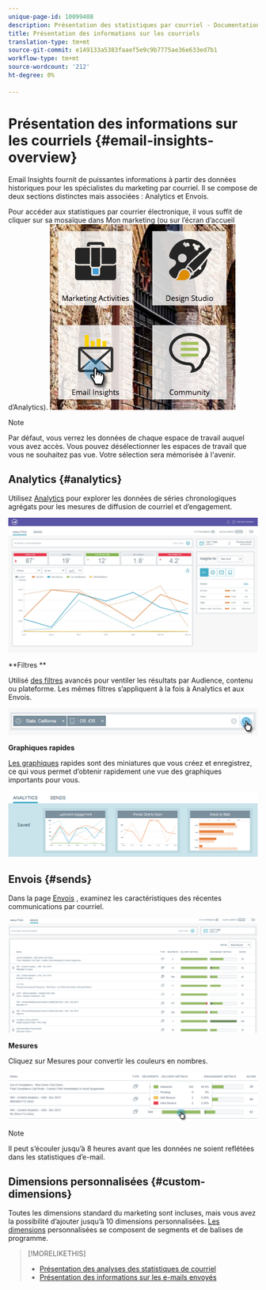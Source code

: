```yaml
---
unique-page-id: 10099408
description: Présentation des statistiques par courriel - Documentation marketing - Documentation du produit
title: Présentation des informations sur les courriels
translation-type: tm+mt
source-git-commit: e149133a5383faaef5e9c9b7775ae36e633ed7b1
workflow-type: tm+mt
source-wordcount: '212'
ht-degree: 0%

---
```



# Présentation des informations sur les courriels {#email-insights-overview}

Email Insights fournit de puissantes informations à partir des données historiques pour les spécialistes du marketing par courriel. Il se compose de deux sections distinctes mais associées : Analytics et Envois.

Pour accéder aux statistiques par courrier électronique, il vous suffit de cliquer sur sa mosaïque dans Mon marketing (ou sur l’écran d’accueil d’Analytics).   ![](assets/icon.png)

>[!NOTE]
>
>Par défaut, vous verrez les données de chaque espace de travail auquel vous avez accès. Vous pouvez désélectionner les espaces de travail que vous ne souhaitez pas vue. Votre sélection sera mémorisée à l&#39;avenir.

## Analytics {#analytics}

Utilisez [Analytics](email-insights-analytics-overview.md) pour explorer les données de séries chronologiques agrégats pour les mesures de diffusion de courriel et d’engagement.

![](assets/emailanalytics.jpg)

**Filtres **

Utilisé [des filtres](filtering-in-email-insights.md) avancés pour ventiler les résultats par Audience, contenu ou plateforme. Les mêmes filtres s’appliquent à la fois à Analytics et aux Envois.

![](assets/filter.png)

**Graphiques rapides**

[Les graphiques](email-insights-quick-charts.md) rapides sont des miniatures que vous créez et enregistrez, ce qui vous permet d’obtenir rapidement une vue des graphiques importants pour vous.

![](assets/three.png)

## Envois {#sends}

Dans la page [Envois](email-insights-sends-overview.md) , examinez les caractéristiques des récentes communications par courriel.

![](assets/two.png)

**Mesures**

Cliquez sur Mesures pour convertir les couleurs en nombres.

![](assets/delivery-metrics.png)

>[!NOTE]
>
>Il peut s’écouler jusqu’à 8 heures avant que les données ne soient reflétées dans les statistiques d’e-mail.

## Dimensions personnalisées {#custom-dimensions}

Toutes les dimensions standard du marketing sont incluses, mais vous avez la possibilité d’ajouter jusqu’à 10 dimensions personnalisées. [Les dimensions](custom-dimensions-for-email-insights.md) personnalisées se composent de segments et de balises de programme.

>[!MORELIKETHIS]
>
>* [Présentation des analyses des statistiques de courriel](email-insights-analytics-overview.md)
>* [Présentation des informations sur les e-mails envoyés](email-insights-sends-overview.md)

>



